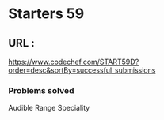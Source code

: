 # Starters 59
## URL : 
https://www.codechef.com/START59D?order=desc&sortBy=successful_submissions

### Problems solved
Audible Range
Speciality